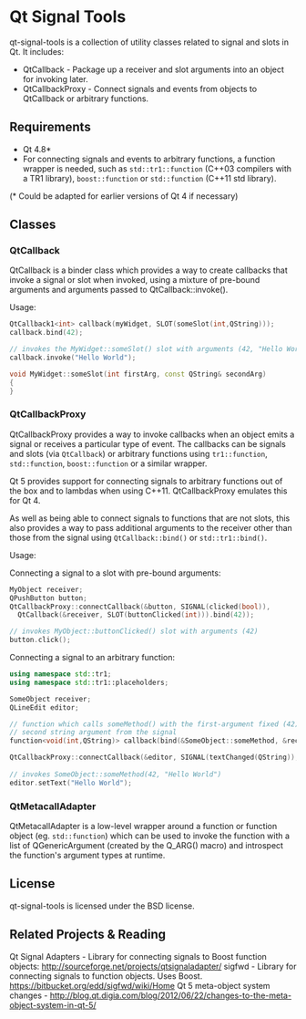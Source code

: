 # Qt Signal Tools

qt-signal-tools is a collection of utility classes related to signal and slots in Qt.  It includes:
 * QtCallback - Package up a receiver and slot arguments into an object for invoking later.
 * QtCallbackProxy - Connect signals and events from objects to QtCallback or arbitrary functions.

## Requirements

 * Qt 4.8*
 * For connecting signals and events to arbitrary functions, a function wrapper
is needed, such as `std::tr1::function` (C++03 compilers with a TR1 library), `boost::function` or
`std::function` (C++11 std library).

(* Could be adapted for earlier versions of Qt 4 if necessary)

## Classes

### QtCallback

QtCallback is a binder class which provides a way to create callbacks that invoke a signal or slot
when invoked, using a mixture of pre-bound arguments and arguments passed to QtCallback::invoke().

Usage:
```cpp
QtCallback1<int> callback(myWidget, SLOT(someSlot(int,QString)));
callback.bind(42);

// invokes the MyWidget::someSlot() slot with arguments (42, "Hello World")
callback.invoke("Hello World");

void MyWidget::someSlot(int firstArg, const QString& secondArg)
{
}
```

### QtCallbackProxy

QtCallbackProxy provides a way to invoke callbacks when an object emits a signal or receives
a particular type of event.  The callbacks can be signals and slots
(via `QtCallback`) or arbitrary functions using `tr1::function`, `std::function`, `boost::function` or
a similar wrapper.

Qt 5 provides support for connecting signals to arbitrary functions out of the box and to lambdas
when using C++11.  QtCallbackProxy emulates this for Qt 4.

As well as being able to connect signals to functions that are not slots, this also provides
a way to pass additional arguments to the receiver other than those from the signal using `QtCallback::bind()`
or `std::tr1::bind()`.

Usage:

Connecting a signal to a slot with pre-bound arguments:
```cpp
MyObject receiver;
QPushButton button;
QtCallbackProxy::connectCallback(&button, SIGNAL(clicked(bool)),
  QtCallback(&receiver, SLOT(buttonClicked(int))).bind(42));

// invokes MyObject::buttonClicked() slot with arguments (42)
button.click();
```

Connecting a signal to an arbitrary function:
```cpp
using namespace std::tr1;
using namespace std::tr1::placeholders;

SomeObject receiver;
QLineEdit editor;

// function which calls someMethod() with the first-argument fixed (42) and the
// second string argument from the signal
function<void(int,QString)> callback(bind(&SomeObject::someMethod, &receiver, 42, _1));

QtCallbackProxy::connectCallback(&editor, SIGNAL(textChanged(QString)), callback);
  
// invokes SomeObject::someMethod(42, "Hello World")
editor.setText("Hello World");
```

### QtMetacallAdapter

QtMetacallAdapter is a low-level wrapper around a function or function object (eg. `std::function`)
which can be used to invoke the function with a list of QGenericArgument (created by the Q_ARG() macro)
and introspect the function's argument types at runtime.

## License

qt-signal-tools is licensed under the BSD license.

## Related Projects & Reading

Qt Signal Adapters - Library for connecting signals to Boost function objects: http://sourceforge.net/projects/qtsignaladapter/
sigfwd - Library for connecting signals to function objects.  Uses Boost. https://bitbucket.org/edd/sigfwd/wiki/Home
Qt 5 meta-object system changes - http://blog.qt.digia.com/blog/2012/06/22/changes-to-the-meta-object-system-in-qt-5/
